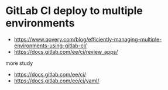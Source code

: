 # GitLab CI deploy to multiple environments
* https://www.qovery.com/blog/efficiently-managing-multiple-environments-using-gitlab-ci/
* https://docs.gitlab.com/ee/ci/review_apps/


more study
* https://docs.gitlab.com/ee/ci/
* https://docs.gitlab.com/ee/ci/yaml/